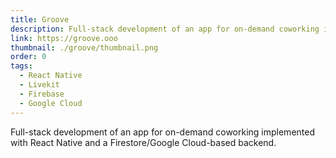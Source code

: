 ```yaml
---
title: Groove
description: Full-stack development of an app for on-demand coworking implemented with React Native and a Firestore/Google Cloud-based backend.
link: https://groove.ooo
thumbnail: ./groove/thumbnail.png
order: 0
tags:
  - React Native
  - Livekit
  - Firebase
  - Google Cloud
---
```


Full-stack development of an app for on-demand coworking implemented with React Native and a Firestore/Google Cloud-based backend.
